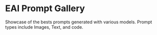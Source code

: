 # EAI Prompt Gallery

Showcase of the bests prompts generated with various models. Prompt types include Images, Text, and code.
